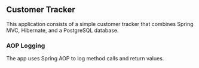 ## Customer Tracker

This application consists of a simple customer tracker that combines Spring MVC, Hibernate, and a PostgreSQL database.

### AOP Logging

The app uses Spring AOP to log method calls and return values.

